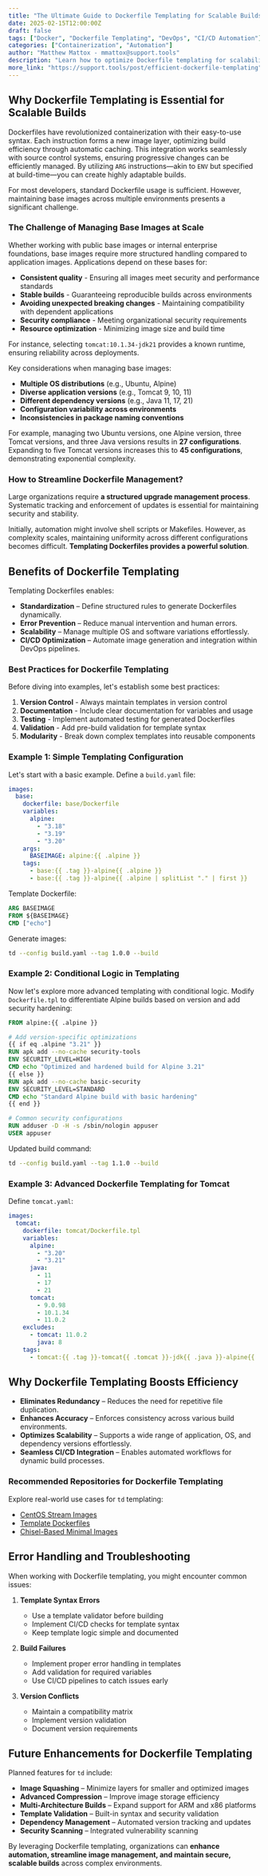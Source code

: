 ```yaml
---
title: "The Ultimate Guide to Dockerfile Templating for Scalable Builds"
date: 2025-02-15T12:00:00Z
draft: false
tags: ["Docker", "Dockerfile Templating", "DevOps", "CI/CD Automation"]
categories: ["Containerization", "Automation"]
author: "Matthew Mattox - mmattox@support.tools"
description: "Learn how to optimize Dockerfile templating for scalability, efficiency, and automation in modern DevOps workflows, with practical examples and best practices."
more_link: "https://support.tools/post/efficient-dockerfile-templating"
---
```


## Why Dockerfile Templating is Essential for Scalable Builds

Dockerfiles have revolutionized containerization with their easy-to-use syntax. Each instruction forms a new image layer, optimizing build efficiency through automatic caching. This integration works seamlessly with source control systems, ensuring progressive changes can be efficiently managed. By utilizing `ARG` instructions—akin to `ENV` but specified at build-time—you can create highly adaptable builds.

For most developers, standard Dockerfile usage is sufficient. However, maintaining base images across multiple environments presents a significant challenge.

### The Challenge of Managing Base Images at Scale

Whether working with public base images or internal enterprise foundations, base images require more structured handling compared to application images. Applications depend on these bases for:

- **Consistent quality** - Ensuring all images meet security and performance standards
- **Stable builds** - Guaranteeing reproducible builds across environments
- **Avoiding unexpected breaking changes** - Maintaining compatibility with dependent applications
- **Security compliance** - Meeting organizational security requirements
- **Resource optimization** - Minimizing image size and build time

For instance, selecting `tomcat:10.1.34-jdk21` provides a known runtime, ensuring reliability across deployments.

Key considerations when managing base images:

- **Multiple OS distributions** (e.g., Ubuntu, Alpine)
- **Diverse application versions** (e.g., Tomcat 9, 10, 11)
- **Different dependency versions** (e.g., Java 11, 17, 21)
- **Configuration variability across environments**
- **Inconsistencies in package naming conventions**

For example, managing two Ubuntu versions, one Alpine version, three Tomcat versions, and three Java versions results in **27 configurations**. Expanding to five Tomcat versions increases this to **45 configurations**, demonstrating exponential complexity.

### How to Streamline Dockerfile Management?

Large organizations require **a structured upgrade management process**. Systematic tracking and enforcement of updates is essential for maintaining security and stability.

Initially, automation might involve shell scripts or Makefiles. However, as complexity scales, maintaining uniformity across different configurations becomes difficult. **Templating Dockerfiles provides a powerful solution**.

## Benefits of Dockerfile Templating

Templating Dockerfiles enables:

- **Standardization** – Define structured rules to generate Dockerfiles dynamically.
- **Error Prevention** – Reduce manual intervention and human errors.
- **Scalability** – Manage multiple OS and software variations effortlessly.
- **CI/CD Optimization** – Automate image generation and integration within DevOps pipelines.

### Best Practices for Dockerfile Templating

Before diving into examples, let's establish some best practices:

1. **Version Control** - Always maintain templates in version control
2. **Documentation** - Include clear documentation for variables and usage
3. **Testing** - Implement automated testing for generated Dockerfiles
4. **Validation** - Add pre-build validation for template syntax
5. **Modularity** - Break down complex templates into reusable components

### Example 1: Simple Templating Configuration

Let's start with a basic example. Define a `build.yaml` file:

```yaml
images:
  base:
    dockerfile: base/Dockerfile
    variables:
      alpine:
        - "3.18"
        - "3.19"
        - "3.20"
    args:
      BASEIMAGE: alpine:{{ .alpine }}
    tags:
      - base:{{ .tag }}-alpine{{ .alpine }}
      - base:{{ .tag }}-alpine{{ .alpine | splitList "." | first }}
```

Template Dockerfile:

```Dockerfile
ARG BASEIMAGE
FROM ${BASEIMAGE}
CMD ["echo"]
```

Generate images:

```sh
td --config build.yaml --tag 1.0.0 --build
```

### Example 2: Conditional Logic in Templating

Now let's explore more advanced templating with conditional logic. Modify `Dockerfile.tpl` to differentiate Alpine builds based on version and add security hardening:

```Dockerfile
FROM alpine:{{ .alpine }}

# Add version-specific optimizations
{{ if eq .alpine "3.21" }}
RUN apk add --no-cache security-tools
ENV SECURITY_LEVEL=HIGH
CMD echo "Optimized and hardened build for Alpine 3.21"
{{ else }}
RUN apk add --no-cache basic-security
ENV SECURITY_LEVEL=STANDARD
CMD echo "Standard Alpine build with basic hardening"
{{ end }}

# Common security configurations
RUN adduser -D -H -s /sbin/nologin appuser
USER appuser
```

Updated build command:

```sh
td --config build.yaml --tag 1.1.0 --build
```

### Example 3: Advanced Dockerfile Templating for Tomcat

Define `tomcat.yaml`:

```yaml
images:
  tomcat:
    dockerfile: tomcat/Dockerfile.tpl
    variables:
      alpine:
        - "3.20"
        - "3.21"
      java:
        - 11
        - 17
        - 21
      tomcat:
        - 9.0.98
        - 10.1.34
        - 11.0.2
    excludes:
      - tomcat: 11.0.2
        java: 8
    tags:
      - tomcat:{{ .tag }}-tomcat{{ .tomcat }}-jdk{{ .java }}-alpine{{ .alpine }}
```

## Why Dockerfile Templating Boosts Efficiency

- **Eliminates Redundancy** – Reduces the need for repetitive file duplication.
- **Enhances Accuracy** – Enforces consistency across various build environments.
- **Optimizes Scalability** – Supports a wide range of application, OS, and dependency versions effortlessly.
- **Seamless CI/CD Integration** – Enables automated workflows for dynamic build processes.

### Recommended Repositories for Dockerfile Templating

Explore real-world use cases for `td` templating:

- [CentOS Stream Images](https://github.com/tgagor/docker-centos)
- [Template Dockerfiles](https://github.com/tgagor/template-dockerfiles/tree/main/example)
- [Chisel-Based Minimal Images](https://github.com/tgagor/docker-chisel)

## Error Handling and Troubleshooting

When working with Dockerfile templating, you might encounter common issues:

1. **Template Syntax Errors**
   - Use a template validator before building
   - Implement CI/CD checks for template syntax
   - Keep template logic simple and documented

2. **Build Failures**
   - Implement proper error handling in templates
   - Add validation for required variables
   - Use CI/CD pipelines to catch issues early

3. **Version Conflicts**
   - Maintain a compatibility matrix
   - Implement version validation
   - Document version requirements

## Future Enhancements for Dockerfile Templating

Planned features for `td` include:

- **Image Squashing** – Minimize layers for smaller and optimized images
- **Advanced Compression** – Improve image storage efficiency
- **Multi-Architecture Builds** – Expand support for ARM and x86 platforms
- **Template Validation** – Built-in syntax and security validation
- **Dependency Management** – Automated version tracking and updates
- **Security Scanning** – Integrated vulnerability scanning

By leveraging Dockerfile templating, organizations can **enhance automation, streamline image management, and maintain secure, scalable builds** across complex environments.
